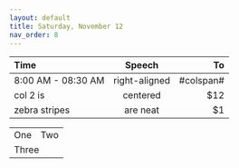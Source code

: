 ```yaml
---
layout: default
title: Saturday, November 12
nav_order: 8
---
```


| Time        | Speech           | To  |
| :------------- |:-------------:| -----:|
| 8:00 AM - 08:30 AM  | right-aligned | #colspan# |
| col 2 is      | centered      |   $12 |
| zebra stripes | are neat      |    $1 |

<table>
  <tr>
    <td>One</td>
    <td>Two</td>
  </tr>
  <tr>
    <td colspan="2">Three</td>
  </tr>
</table>